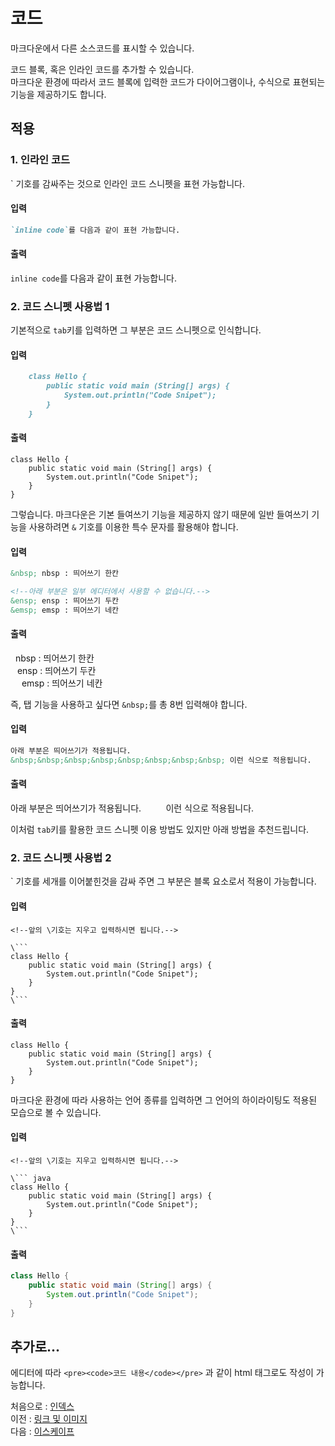코드
===

마크다운에서 다른 소스코드를 표시할 수 있습니다.  

코드 블록, 혹은 인라인 코드를 추가할 수 있습니다.  
마크다운 환경에 따라서 코드 블록에 입력한 코드가 다이어그램이나, 수식으로 표현되는 기능을 제공하기도 합니다.  

적용
---
### 1. 인라인 코드
\` 기호를 감싸주는 것으로 인라인 코드 스니펫을 표현 가능합니다.  

#### 입력
``` markdown
`inline code`를 다음과 같이 표현 가능합니다.
```

#### 출력
`inline code`를 다음과 같이 표현 가능합니다.  

### 2. 코드 스니펫 사용법 1

기본적으로 `tab`키를 입력하면 그 부분은 코드 스니펫으로 인식합니다.  
#### 입력
```markdown
	class Hello {
		public static void main (String[] args) {
			System.out.println("Code Snipet");
		}
	}
```

#### 출력
	class Hello {
		public static void main (String[] args) {
			System.out.println("Code Snipet");
		}
	}

그렇습니다. 마크다운은 기본 들여쓰기 기능을 제공하지 않기 때문에 일반 들여쓰기 기능을 사용하려면 `&` 기호를 이용한 특수 문자를 활용해야 합니다.  
#### 입력
``` markdown
&nbsp; nbsp : 띄어쓰기 한칸

<!--아래 부분은 일부 에디터에서 사용할 수 없습니다.-->
&ensp; ensp : 띄어쓰기 두칸
&emsp; emsp : 띄어쓰기 네칸
```

#### 출력
&nbsp; nbsp : 띄어쓰기 한칸  
&ensp; ensp : 띄어쓰기 두칸  
&emsp; emsp : 띄어쓰기 네칸  

즉, 탭 기능을 사용하고 싶다면 `&nbsp;`를 총 8번 입력해야 합니다.  

#### 입력
``` markdown
아래 부분은 띄어쓰기가 적용됩니다.
&nbsp;&nbsp;&nbsp;&nbsp;&nbsp;&nbsp;&nbsp;&nbsp; 이런 식으로 적용됩니다.
```

#### 출력
아래 부분은 띄어쓰기가 적용됩니다.
&nbsp;&nbsp;&nbsp;&nbsp;&nbsp;&nbsp;&nbsp;&nbsp; 이런 식으로 적용됩니다.  

이처럼 `tab`키를 활용한 코드 스니펫 이용 방법도 있지만 아래 방법을 추천드립니다.  

### 2. 코드 스니펫 사용법 2

\` 기호를 세개를 이어붙힌것을 감싸 주면 그 부분은 블록 요소로서 적용이 가능합니다.  

#### 입력
```
<!--앞의 \기호는 지우고 입력하시면 됩니다.-->

\```
class Hello {
	public static void main (String[] args) {
		System.out.println("Code Snipet");
	}
}
\```
```

#### 출력
```
class Hello {
	public static void main (String[] args) {
		System.out.println("Code Snipet");
	}
}
```

마크다운 환경에 따라 사용하는 언어 종류를 입력하면 그 언어의 하이라이팅도 적용된 모습으로 볼 수 있습니다.  

#### 입력
```
<!--앞의 \기호는 지우고 입력하시면 됩니다.-->

\``` java
class Hello {
	public static void main (String[] args) {
		System.out.println("Code Snipet");
	}
}
\```
```

#### 출력
``` java
class Hello {
	public static void main (String[] args) {
		System.out.println("Code Snipet");
	}
}
```

추가로...
---
에디터에 따라 `<pre><code>코드 내용</code></pre>` 과 같이 html 태그로도 작성이 가능합니다.  

처음으로 : [인덱스](0_인덱스.md)  
이전 : [링크 및 이미지](4_링크_및_이미지.md)  
다음 : [이스케이프](6_이스케이프.md)  

